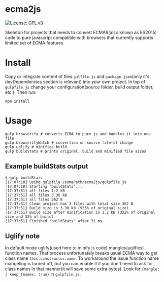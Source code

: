 # ecma2js

[![License: GPL v3](https://img.shields.io/badge/License-GPL%20v3-blue.svg)](http://www.gnu.org/licenses/gpl-3.0)

Skeleton for projects that needs to convert ECMA6(also known as ES2015) code to pure javascript compatible
with browsers that currently supports limited set of ECMA features.

# Install
Copy or integrate content of files `gulfile.js` and `package.json`(only it's devDependencies section is relevant)
into your own project. In top of `gulpfile.js` change your configuration(source folder, build output folder, etc.). Then run:

```
npm install
```

# Usage
```
gulp browserify # converts ECMA to pure js and bundles it into one file
gulp browserifyWatch # convertion on source file(s) change
gulp uglify # minifies build
gulp buildStats # prints original, build and minified file sizes
```

## Example buildStats output
```
$ gulp buildStats
[17:07:18] Using gulpfile /somePath/ecma2js/gulpfile.js
[17:07:18] Starting 'buildStats'...
[17:37:51] all files 1.2 kB
[17:37:51] all files 3.38 kB
[17:37:51] all files 362 B
[17:37:51] Clean project has 3 files with total size 362 B
[17:37:51] Build size is 3.38 kB (935% of original size)
[17:37:51] Build size after minification is 1.2 kB (332% of original size and 35% of build)
[17:37:51] Finished 'buildStats' after 31 ms
```

## Uglify note
In default mode uglify(used here to minify js code) mangles(uglifies) function names.
That process unfortunately breaks usual ECMA way to get class name `this.constructor.name`.
To workaround the issue function name mangeling is turned off, but you can enable it if you don't need to ask
for class names in that manner(it will save some extra bytes). Look for `{mangle: { keep_fnames: true}` in `gulpfile.js`.

